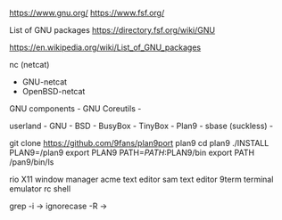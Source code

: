 https://www.gnu.org/
https://www.fsf.org/


List of GNU packages
https://directory.fsf.org/wiki/GNU



https://en.wikipedia.org/wiki/List_of_GNU_packages

nc (netcat)

- GNU-netcat
- OpenBSD-netcat




GNU components
    - GNU Coreutils
    - 


userland
    - GNU
    - BSD
    - BusyBox
    - TinyBox
    - Plan9
    - sbase (suckless)
    - 



git clone https://github.com/9fans/plan9port plan9
cd plan9
./INSTALL
        PLAN9=/plan9 export PLAN9
        PATH=$PATH:$PLAN9/bin export PATH
/pan9/bin/ls


rio X11 window manager
acme text editor
sam text editor
9term terminal emulator
rc shell



grep
-i -> ignorecase
-R -> 
